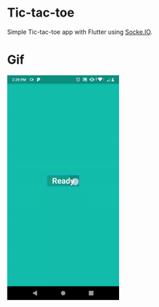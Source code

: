 # Tic-tac-toe

Simple Tic-tac-toe app with Flutter using [Socke.IO](https://socket.io/).

# Gif

<img src="screenshots/tic-tac-toe.gif" height="520px">
